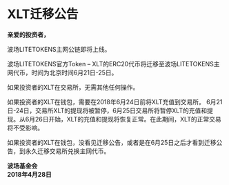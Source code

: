 # XLT迁移公告

**亲爱的投资者，**

波场LITETOKENS主网公链即将上线。

波场LITETOKENS官方Token – XLT的ERC20代币将迁移至波场LITETOKENS主网代币，时间为北京时间6月21日-25日。

如果投资者的XLT在交易所，无需其他任何操作。

如果投资者的XLT在钱包，需要在2018年6月24日前将XLT充值到交易所。
6月21日-24日，交易所XLT的提现将被暂停，6月25日交易所将暂停XLT的充值和提现。从6月26日开始，XLT的充值和提现将恢复正常。在此期间，XLT的正常交易将不受影响。

如果投资者的XLT在钱包，没看见迁移公告，或者是在6月25日之后才看到迁移公告，到永久迁移交易所兑换主网代币。 

**波场基金会  
2018年4月28日**



